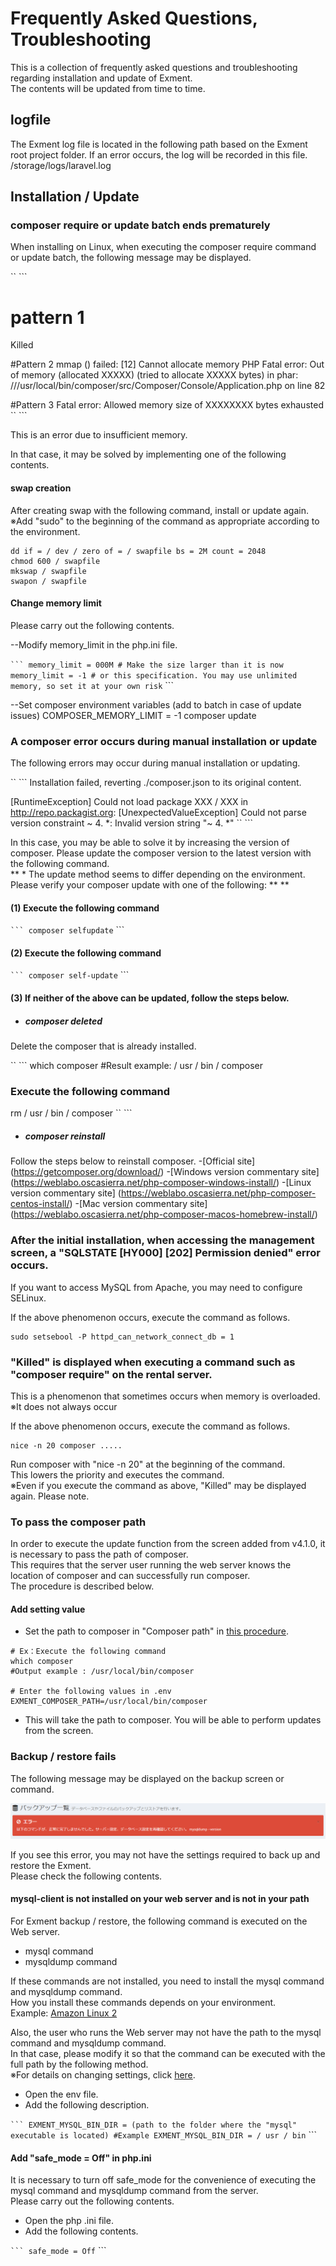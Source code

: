 # Frequently Asked Questions, Troubleshooting
This is a collection of frequently asked questions and troubleshooting regarding installation and update of Exment.  
The contents will be updated from time to time.

## logfile
The Exment log file is located in the following path based on the Exment root project folder. If an error occurs, the log will be recorded in this file.  
/storage/logs/laravel.log


## Installation / Update

### composer require or update batch ends prematurely
When installing on Linux, when executing the composer require command or update batch, the following message may be displayed.

`` ```
# pattern 1
Killed

#Pattern 2
mmap () failed: [12] Cannot allocate memory
PHP Fatal error: Out of memory (allocated XXXXX) (tried to allocate XXXXX bytes) in phar: ///usr/local/bin/composer/src/Composer/Console/Application.php on line 82

#Pattern 3
Fatal error: Allowed memory size of XXXXXXXX bytes exhausted
`` ```

This is an error due to insufficient memory.  

In that case, it may be solved by implementing one of the following contents.

#### swap creation
After creating swap with the following command, install or update again.  
※Add "sudo" to the beginning of the command as appropriate according to the environment.

~~~
dd if = / dev / zero of = / swapfile bs = 2M count = 2048
chmod 600 / swapfile
mkswap / swapfile
swapon / swapfile
~~~

#### Change memory limit
Please carry out the following contents.  

--Modify memory_limit in the php.ini file.  

`` ```
memory_limit = 000M # Make the size larger than it is now
memory_limit = -1 # or this specification. You may use unlimited memory, so set it at your own risk
`` ```

--Set composer environment variables (add to batch in case of update issues)
COMPOSER_MEMORY_LIMIT = -1 composer update


### A composer error occurs during manual installation or update

The following errors may occur during manual installation or updating.

`` ```
Installation failed, reverting ./composer.json to its original content.

  [RuntimeException]
  Could not load package XXX / XXX in http://repo.packagist.org: [UnexpectedValueException] Could not parse version constraint ~ 4. *: Invalid version string "~ 4. *"
`` ```

In this case, you may be able to solve it by increasing the version of composer. Please update the composer version to the latest version with the following command.  
** * The update method seems to differ depending on the environment. Please verify your composer update with one of the following: ** **


#### (1) Execute the following command

`` ```
composer selfupdate
`` ```

#### (2) Execute the following command

`` ```
composer self-update
`` ```

#### (3) If neither of the above can be updated, follow the steps below.

- ##### composer deleted
Delete the composer that is already installed.

`` ```
which composer
#Result example: / usr / bin / composer
### Execute the following command
rm / usr / bin / composer
`` ```

- ##### composer reinstall
Follow the steps below to reinstall composer.
    -[Official site] (https://getcomposer.org/download/)
    -[Windows version commentary site] (https://weblabo.oscasierra.net/php-composer-windows-install/)
    -[Linux version commentary site] (https://weblabo.oscasierra.net/php-composer-centos-install/)
    -[Mac version commentary site] (https://weblabo.oscasierra.net/php-composer-macos-homebrew-install/)



### After the initial installation, when accessing the management screen, a "SQLSTATE [HY000] [202] Permission denied" error occurs.
If you want to access MySQL from Apache, you may need to configure SELinux.  

If the above phenomenon occurs, execute the command as follows.

~~~
sudo setsebool -P httpd_can_network_connect_db = 1
~~~


### "Killed" is displayed when executing a command such as "composer require" on the rental server.
This is a phenomenon that sometimes occurs when memory is overloaded.  
※It does not always occur  

If the above phenomenon occurs, execute the command as follows.

~~~
nice -n 20 composer .....
~~~

Run composer with "nice -n 20" at the beginning of the command.  
This lowers the priority and executes the command.  
※Even if you execute the command as above, "Killed" may be displayed again. Please note.


### To pass the composer path
In order to execute the update function from the screen added from v4.1.0, it is necessary to pass the path of composer.  
This requires that the server user running the web server knows the location of composer and can successfully run composer.  
The procedure is described below.  

#### Add setting value
- Set the path to composer in "Composer path" in [this procedure](/config).

```
# Ex：Execute the following command
which composer
#Output example : /usr/local/bin/composer

# Enter the following values ​​in .env
EXMENT_COMPOSER_PATH=/usr/local/bin/composer
```

- This will take the path to composer. You will be able to perform updates from the screen.

### Backup / restore fails
The following message may be displayed on the backup screen or command.

![Backup screen](img/backup/backup_error.png)

If you see this error, you may not have the settings required to back up and restore the Exment.  
Please check the following contents.

#### mysql-client is not installed on your web server and is not in your path
For Exment backup / restore, the following command is executed on the Web server.

- mysql command
- mysqldump command

If these commands are not installed, you need to install the mysql command and mysqldump command.  
How you install these commands depends on your environment.  
Example: [Amazon Linux 2](http://tech-wiki.pomme-verte.net/?p=793)

Also, the user who runs the Web server may not have the path to the mysql command and mysqldump command.  
In that case, please modify it so that the command can be executed with the full path by the following method.  
※For details on changing settings, click [here](/config).

- Open the env file.
- Add the following description.


`` ```
EXMENT_MYSQL_BIN_DIR = (path to the folder where the "mysql" executable is located)
#Example
EXMENT_MYSQL_BIN_DIR = / usr / bin
`` ```


#### Add "safe_mode = Off" in php.ini
It is necessary to turn off safe_mode for the convenience of executing the mysql command and mysqldump command from the server.  
Please carry out the following contents.  

- Open the php .ini file.
- Add the following contents.

`` ```
safe_mode = Off
`` ```